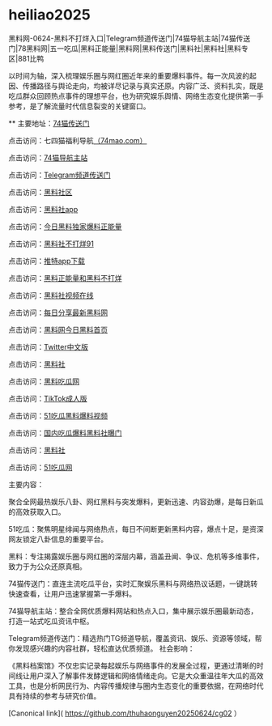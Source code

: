 # heiliao2025
黑料网-0624-黑料不打烊入口|Telegram频道传送门|74猫导航主站|74猫传送门|78黑料网|五一吃瓜|黑料正能量|黑料网|黑料传送门|黑料社|黑料社|黑料专区|881比鸭

以时间为轴，深入梳理娱乐圈与网红圈近年来的重要爆料事件。每一次风波的起因、传播路径与舆论走向，均被详尽记录与真实还原。内容广泛、资料扎实，既是吃瓜群众回顾热点事件的理想平台，也为研究娱乐舆情、网络生态变化提供第一手参考，是了解流量时代信息裂变的关键窗口。

** 主要地址：<a href="https://74mao.com/">74猫传送门</a>

点击访问：七四猫福利导航<a href="https://74mao.com/">（74mao.com）</a>

点击访问：<a href="https://74mao.com/">74猫导航主站</a>

点击访问：<a href="https://74mao.com/">Telegram频道传送门</a>

点击访问：<a href="https://hl383.pages.dev/">黑料社区</a>

点击访问：<a href="https://hl377.pages.dev/">黑料社app</a>

点击访问：<a href="https://hl373.pages.dev/">今日黑料独家爆料正能量</a>

点击访问：<a href="https://hls-39.pages.dev/">黑料社不打烊91</a>

点击访问：<a href="https://tt-50.pages.dev/">推特app下载<a>

点击访问：<a href="https://hl395.pages.dev/">黑料正能量和黑料不打烊</a>

点击访问：<a href="https://pi69-01.pages.dev/">黑料社视频在线</a>

点击访问：<a href="https://hl391.pages.dev//">每日分享最新黑料网</a>

点击访问：<a href="https://hl388.pages.dev/">黑料网今日黑料首页</a>

点击访问：<a href="https://pi72-01.pages.dev/">Twitter中文版</a>

点击访问：<a href="https://hl410-s2i.pages.dev/">黑料社</a>

点击访问：<a href="https://hl404.pages.dev/">黑料吃瓜网</a>

点击访问：<a href="https://pi54.pages.dev/">TikTok成人版</a>

点击访问：<a href="https://pi21.pages.dev/">51吃瓜黑料爆料视频</a>

点击访问：<a href="https://hl426.pages.dev/">国内吃瓜爆料黑料社曝门</a>

点击访问：<a href="https://pi11-1.pages.dev/">黑料社</a>

点击访问：<a href="https://pi369.pages.dev/">51吃瓜网</a>

主要内容：

聚合全网最热娱乐八卦、网红黑料与突发爆料，更新迅速、内容劲爆，是每日新瓜的高效获取入口。

51吃瓜：聚焦明星绯闻与网络热点，每日不间断更新黑料内容，爆点十足，是资深网友锁定八卦信息的重要平台。

黑料：专注揭露娱乐圈与网红圈的深层内幕，涵盖丑闻、争议、危机等多维事件，致力于为公众还原真相。

74猫传送门：直连主流吃瓜平台，实时汇聚娱乐黑料与网络热议话题，一键跳转快速查看，让用户迅速掌握第一手爆料。

74猫导航主站：整合全网优质爆料网站和热点入口，集中展示娱乐圈最新动态，打造一站式吃瓜资讯中枢。

Telegram频道传送门：精选热门TG频道导航，覆盖资讯、娱乐、资源等领域，帮你发现感兴趣的内容社群，轻松直达优质频道。
社会影响：

《黑料档案馆》不仅忠实记录每起娱乐与网络事件的发展全过程，更通过清晰的时间线让用户深入了解事件发酵逻辑和网络情绪走向。它是大众重温往年大瓜的高效工具，也是分析网民行为、内容传播规律与圈内生态变化的重要依据，在网络时代具有持续的参考与研究价值。


[Canonical link]( https://github.com/thuhaonguyen20250624/cg02 ）

